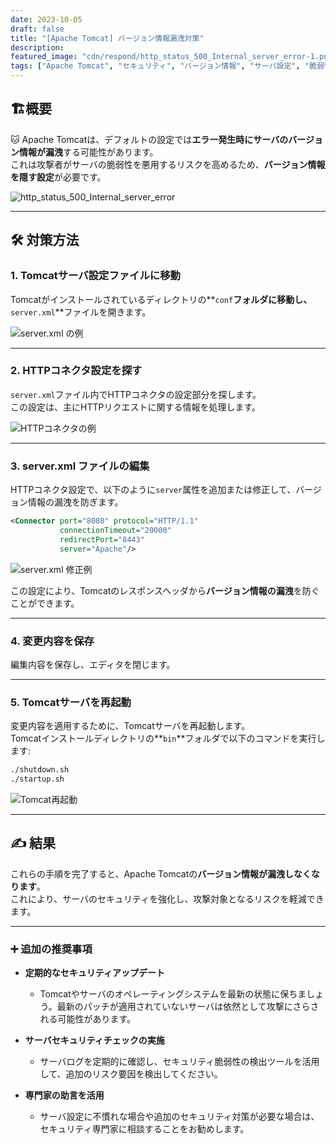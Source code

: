 ```yaml
---
date: 2023-10-05
draft: false
title: "[Apache Tomcat] バージョン情報漏洩対策"
description: 
featured_image: "cdn/respond/http_status_500_Internal_server_error-1.png"
tags: ["Apache Tomcat", "セキュリティ", "バージョン情報", "サーバ設定", "脆弱性対策"]
---
```


## 🏗️概要

🐱 Apache Tomcatは、デフォルトの設定では**エラー発生時にサーバのバージョン情報が漏洩**する可能性があります。  
これは攻撃者がサーバの脆弱性を悪用するリスクを高めるため、**バージョン情報を隠す設定**が必要です。
<!--more-->
![http_status_500_Internal_server_error](https://blog.plura.io/cdn/respond/http_status_500_Internal_server_error-1.png)

---

## 🛠️ 対策方法

### 1. Tomcatサーバ設定ファイルに移動
Tomcatがインストールされているディレクトリの**`conf`**フォルダに移動し、**`server.xml`**ファイルを開きます。

![server.xml の例](https://github.com/user-attachments/assets/816c1b1f-2eaf-410a-be35-9300677ba210)

---

### 2. HTTPコネクタ設定を探す
`server.xml`ファイル内でHTTPコネクタの設定部分を探します。  
この設定は、主にHTTPリクエストに関する情報を処理します。

![HTTPコネクタの例](https://github.com/user-attachments/assets/76dd05ab-dbed-46de-ab0d-d791c8d6a6f6)

---

### 3. server.xml ファイルの編集
HTTPコネクタ設定で、以下のように`server`属性を追加または修正して、バージョン情報の漏洩を防ぎます。

```xml
<Connector port="8080" protocol="HTTP/1.1"
           connectionTimeout="20000"
           redirectPort="8443"
           server="Apache"/>
```

![server.xml 修正例](https://github.com/user-attachments/assets/49e0a350-d94c-4c68-b437-04cf49233c1c)

この設定により、Tomcatのレスポンスヘッダから**バージョン情報の漏洩**を防ぐことができます。

---

### 4. 変更内容を保存
編集内容を保存し、エディタを閉じます。

---

### 5. Tomcatサーバを再起動
変更内容を適用するために、Tomcatサーバを再起動します。  
Tomcatインストールディレクトリの**`bin`**フォルダで以下のコマンドを実行します:

```bash
./shutdown.sh
./startup.sh
```

![Tomcat再起動](https://github.com/user-attachments/assets/d9a368f0-7e01-45e7-899e-d25d7079fe50)

---

## ✍️ 結果

これらの手順を完了すると、Apache Tomcatの**バージョン情報が漏洩しなくなります**。  
これにより、サーバのセキュリティを強化し、攻撃対象となるリスクを軽減できます。

---

### ➕ 追加の推奨事項

- **定期的なセキュリティアップデート**  
  - Tomcatやサーバのオペレーティングシステムを最新の状態に保ちましょう。最新のパッチが適用されていないサーバは依然として攻撃にさらされる可能性があります。

- **サーバセキュリティチェックの実施**  
  - サーバログを定期的に確認し、セキュリティ脆弱性の検出ツールを活用して、追加のリスク要因を検出してください。

- **専門家の助言を活用**  
  - サーバ設定に不慣れな場合や追加のセキュリティ対策が必要な場合は、セキュリティ専門家に相談することをお勧めします。

